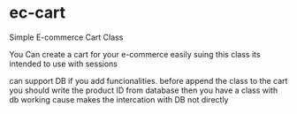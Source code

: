 ec-cart
=======
Simple E-commerce Cart Class

You Can create a cart for your e-commerce easily suing this class
its intended to use with sessions 

can support DB if you add funcionalities. 
before append the class to the cart you should write the product  ID  from database 
then you have  a class with db working cause  makes the intercation with DB not  directly
